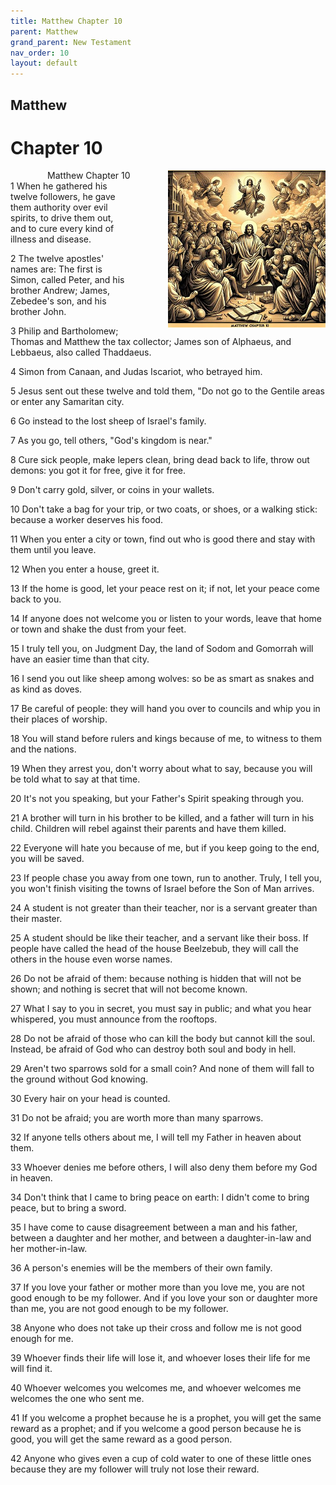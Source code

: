 ```yaml
---
title: Matthew Chapter 10
parent: Matthew
grand_parent: New Testament
nav_order: 10
layout: default
---
```


## Matthew

# Chapter 10

<div style="clear: both; text-align: right;">
    <div style="max-width: 50%; height: auto; float: right; margin: 0 0 10px 10px; padding-left: 10%;">
        <img src="/assets/Image/Matthew/500/10.jpg" alt="Matthew Chapter 10" class="chapter-image">
    </div>
    <figcaption style="font-size: 14px; text-align: right;">Matthew Chapter 10</figcaption>
</div>
1 When he gathered his twelve followers, he gave them authority over evil spirits, to drive them out, and to cure every kind of illness and disease.

2 The twelve apostles' names are: The first is Simon, called Peter, and his brother Andrew; James, Zebedee's son, and his brother John.

3 Philip and Bartholomew; Thomas and Matthew the tax collector; James son of Alphaeus, and Lebbaeus, also called Thaddaeus.

4 Simon from Canaan, and Judas Iscariot, who betrayed him.

5 Jesus sent out these twelve and told them, "Do not go to the Gentile areas or enter any Samaritan city.

6 Go instead to the lost sheep of Israel's family.

7 As you go, tell others, "God's kingdom is near."

8 Cure sick people, make lepers clean, bring dead back to life, throw out demons: you got it for free, give it for free.

9 Don't carry gold, silver, or coins in your wallets.

10 Don't take a bag for your trip, or two coats, or shoes, or a walking stick: because a worker deserves his food.

11 When you enter a city or town, find out who is good there and stay with them until you leave.

12 When you enter a house, greet it.

13 If the home is good, let your peace rest on it; if not, let your peace come back to you.

14 If anyone does not welcome you or listen to your words, leave that home or town and shake the dust from your feet.

15 I truly tell you, on Judgment Day, the land of Sodom and Gomorrah will have an easier time than that city.

16 I send you out like sheep among wolves: so be as smart as snakes and as kind as doves.

17 Be careful of people: they will hand you over to councils and whip you in their places of worship.

18 You will stand before rulers and kings because of me, to witness to them and the nations.

19 When they arrest you, don't worry about what to say, because you will be told what to say at that time.

20 It's not you speaking, but your Father's Spirit speaking through you.

21 A brother will turn in his brother to be killed, and a father will turn in his child. Children will rebel against their parents and have them killed.

22 Everyone will hate you because of me, but if you keep going to the end, you will be saved.

23 If people chase you away from one town, run to another. Truly, I tell you, you won't finish visiting the towns of Israel before the Son of Man arrives.

24 A student is not greater than their teacher, nor is a servant greater than their master.

25 A student should be like their teacher, and a servant like their boss. If people have called the head of the house Beelzebub, they will call the others in the house even worse names.

26 Do not be afraid of them: because nothing is hidden that will not be shown; and nothing is secret that will not become known.

27 What I say to you in secret, you must say in public; and what you hear whispered, you must announce from the rooftops.

28 Do not be afraid of those who can kill the body but cannot kill the soul. Instead, be afraid of God who can destroy both soul and body in hell.

29 Aren't two sparrows sold for a small coin? And none of them will fall to the ground without God knowing.

30 Every hair on your head is counted.

31 Do not be afraid; you are worth more than many sparrows.

32 If anyone tells others about me, I will tell my Father in heaven about them.

33 Whoever denies me before others, I will also deny them before my God in heaven.

34 Don't think that I came to bring peace on earth: I didn't come to bring peace, but to bring a sword.

35 I have come to cause disagreement between a man and his father, between a daughter and her mother, and between a daughter-in-law and her mother-in-law.

36 A person's enemies will be the members of their own family.

37 If you love your father or mother more than you love me, you are not good enough to be my follower. And if you love your son or daughter more than me, you are not good enough to be my follower.

38 Anyone who does not take up their cross and follow me is not good enough for me.

39 Whoever finds their life will lose it, and whoever loses their life for me will find it.

40 Whoever welcomes you welcomes me, and whoever welcomes me welcomes the one who sent me.

41 If you welcome a prophet because he is a prophet, you will get the same reward as a prophet; and if you welcome a good person because he is good, you will get the same reward as a good person.

42 Anyone who gives even a cup of cold water to one of these little ones because they are my follower will truly not lose their reward.


